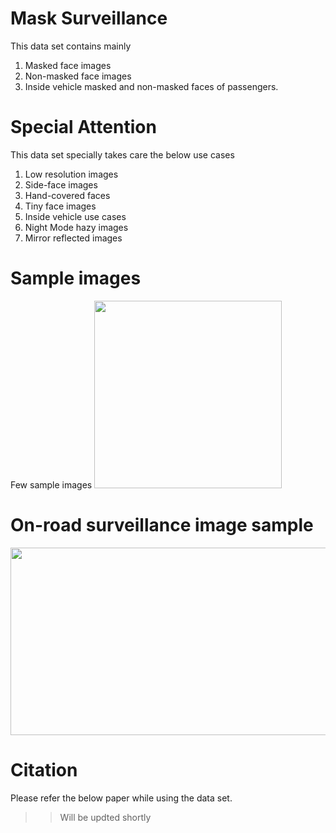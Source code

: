 # Mask Surveillance
This data set contains mainly 
1. Masked face images
2. Non-masked face images
3. Inside vehicle masked and non-masked faces of passengers.

# Special Attention
This data set specially takes care the below use cases
1. Low resolution images
2. Side-face images
3. Hand-covered faces
4. Tiny face images
5. Inside vehicle use cases
6. Night Mode hazy images
7. Mirror reflected images

# Sample images
Few sample images
<img width="300" height="300" src="amples/sample_1.PNG"/>

# On-road surveillance image sample
<img width="600" height="300" src="amples/sample_2.PNG"/>

# Citation
Please refer the below paper while using the data set.
>> Will be updted shortly
<!-- + https://github.com/prajnasb/observations/tree/master/experiements/data + -->